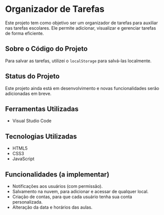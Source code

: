 # Organizador de Tarefas

Este projeto tem como objetivo ser um organizador de tarefas para auxiliar nas tarefas escolares. Ele permite adicionar, visualizar e gerenciar tarefas de forma eficiente.

## Sobre o Código do Projeto

Para salvar as tarefas, utilizei o `localStorage` para salvá-las localmente.

## Status do Projeto

Este projeto ainda está em desenvolvimento e novas funcionalidades serão adicionadas em breve.

## Ferramentas Utilizadas

- Visual Studio Code

## Tecnologias Utilizadas

- HTML5
- CSS3
- JavaScript

## Funcionalidades (a implementar)

- Notificações aos usuários (com permissão).
- Salvamento na nuvem, para adicionar e acessar de qualquer local.
- Criação de contas, para que cada usuário tenha sua conta personalizada.
- Alteração da data e horários das aulas.
